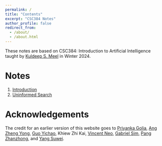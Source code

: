 ```yaml
---
permalink: /
title: "Contents"
excerpt: "CSC384 Notes"
author_profile: false
redirect_from:
  - /about/
  - /about.html
---
```


These notes are based on CSC384: Introduction to Artificial Intelligence taught by [Kuldeep S. Meel](https://www.cs.toronto.edu/~meel/) in Winter 2024.



Notes
======
1. [Introduction](/files/l1/)
1. [Uninformed Search](/files/l2/)

Acknowledgements
======
The credit for an earlier version of this website goes to [Priyanka Golia](https://priyanka-golia.github.io), [Ang Zheng Yong](https://github.com/arsatis), [Guo Yichao](https://github.com/gycc7253), Khiew Zhi Kai, [Vincent Neo](https://github.com/tenvinc), [Gabriel Sim](https://github.com/GabrielSimbingyang), [Pang Zhanzhong](https://github.com/pangzhan27), and [Yang Suwei](https://github.com/swxsw).

